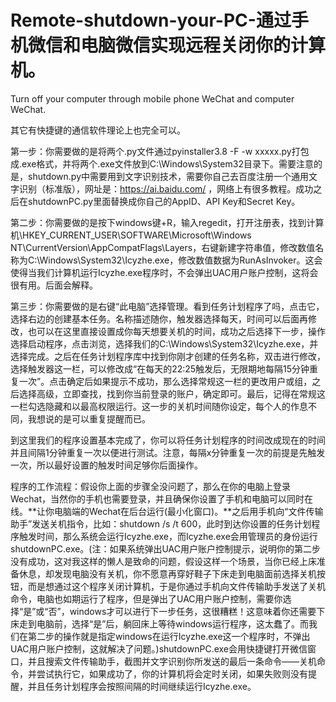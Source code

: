 # Remote-shutdown-your-PC-通过手机微信和电脑微信实现远程关闭你的计算机。
Turn off your computer through mobile phone WeChat and computer WeChat.

其它有快捷键的通信软件理论上也完全可以。

第一步：你需要做的是将两个.py文件通过pyinstaller3.8 -F -w xxxxx.py打包成.exe格式，并将两个.exe文件放到C:\Windows\System32目录下。需要注意的是，shutdown.py中需要用到文字识别技术，需要你自己去百度注册一个通用文字识别（标准版），网址是：https://ai.baidu.com/ ，网络上有很多教程。成功之后在shutdownPC.py里面替换成你自己的AppID、API Key和Secret Key。

第二步：你需要做的是按下windows键+R，输入regedit，打开注册表，找到计算机\HKEY_CURRENT_USER\SOFTWARE\Microsoft\Windows NT\CurrentVersion\AppCompatFlags\Layers，右键新建字符串值，修改数值名称为C:\Windows\System32\Icyzhe.exe，修改数值数据为RunAsInvoker。这会使得当我们计算机运行Icyzhe.exe程序时，不会弹出UAC用户账户控制，这将会很有用。后面会解释。

第三步：你需要做的是右键“此电脑”选择管理。看到任务计划程序了吗，点击它，选择右边的创建基本任务。名称描述随你，触发器选择每天，时间可以后面再修改，也可以在这里直接设置成你每天想要关机的时间，成功之后选择下一步，操作选择启动程序，点击浏览，选择我们的C:\Windows\System32\Icyzhe.exe，并选择完成。之后在任务计划程序库中找到你刚才创建的任务名称，双击进行修改，选择触发器这一栏，可以修改成“在每天的22:25触发后，无限期地每隔15分钟重复一次”。点击确定后如果提示不成功，那么选择常规这一栏的更改用户或组，之后选择高级，立即查找，找到你当前登录的账户，确定即可。最后，记得在常规这一栏勾选隐藏和以最高权限运行。这一步的关机时间随你设定，每个人的作息不同，我想说的是可以重复提醒而已。

到这里我们的程序设置基本完成了，你可以将任务计划程序的时间改成现在的时间并且间隔1分钟重复一次以便进行测试。注意，每隔x分钟重复一次的前提是先触发一次，所以最好设置的触发时间足够你后面操作。

程序的工作流程：假设你上面的步骤全没问题了，那么在你的电脑上登录Wechat，当然你的手机也需要登录，并且确保你设置了手机和电脑可以同时在线。**让你电脑端的Wechat在后台运行(最小化窗口)。**之后用手机向“文件传输助手”发送关机指令，比如：shutdown /s /t 600，此时到达你设置的任务计划程序触发时间，那么系统会运行Icyzhe.exe，而Icyzhe.exe会用管理员的身份运行shutdownPC.exe。(注：如果系统弹出UAC用户账户控制提示，说明你的第二步没有成功，这对我这样的懒人是致命的问题，假设这样一个场景，当你已经上床准备休息，却发现电脑没有关机，你不愿意再穿好鞋子下床走到电脑面前选择关机按钮，而是想通过这个程序关闭计算机，于是你通过手机向文件传输助手发送了关机命令，电脑也如期运行了程序，但是弹出了UAC用户账户控制，需要你选择“是”或“否”，windows才可以进行下一步任务，这很糟糕！这意味着你还需要下床走到电脑前，选择“是”后，躺回床上等待windows运行程序，这太蠢了。而我们在第二步的操作就是指定windows在运行Icyzhe.exe这一个程序时，不弹出UAC用户账户控制，这就解决了问题。)shutdownPC.exe会用快捷键打开微信窗口，并且搜索文件传输助手，截图并文字识别你所发送的最后一条命令——关机命令，并尝试执行它，如果成功了，你的计算机将会定时关闭，如果失败则没有提醒，并且任务计划程序会按照间隔的时间继续运行Icyzhe.exe。

